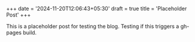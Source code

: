 +++
date = '2024-11-20T12:06:43+05:30'
draft = true
title = 'Placeholder Post'
+++

This is a placeholder post for testing the blog. Testing if this triggers a gh-pages build.
